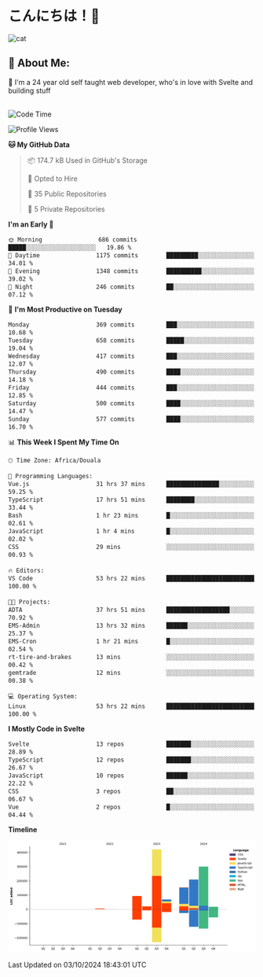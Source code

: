 

# こんにちは！🙂  
![cat](https://github.com/michaelnji/michaelnji/assets/73862378/606e99e9-2c18-4853-8722-991e4af8eae6)

## 💫 About Me:
🙂 I'm a 24 year old self taught web developer, who's in love with Svelte and building stuff <br><br>

<!--START_SECTION:waka-->
![Code Time](http://img.shields.io/badge/Code%20Time-1%2C087%20hrs%2030%20mins-blue)

![Profile Views](http://img.shields.io/badge/Profile%20Views-1-blue)

**🐱 My GitHub Data** 

> 📦 174.7 kB Used in GitHub's Storage 
 > 
> 💼 Opted to Hire
 > 
> 📜 35 Public Repositories 
 > 
> 🔑 5 Private Repositories 
 > 
**I'm an Early 🐤** 

```text
🌞 Morning                686 commits         █████░░░░░░░░░░░░░░░░░░░░   19.86 % 
🌆 Daytime                1175 commits        █████████░░░░░░░░░░░░░░░░   34.01 % 
🌃 Evening                1348 commits        ██████████░░░░░░░░░░░░░░░   39.02 % 
🌙 Night                  246 commits         ██░░░░░░░░░░░░░░░░░░░░░░░   07.12 % 
```
📅 **I'm Most Productive on Tuesday** 

```text
Monday                   369 commits         ███░░░░░░░░░░░░░░░░░░░░░░   10.68 % 
Tuesday                  658 commits         █████░░░░░░░░░░░░░░░░░░░░   19.04 % 
Wednesday                417 commits         ███░░░░░░░░░░░░░░░░░░░░░░   12.07 % 
Thursday                 490 commits         ████░░░░░░░░░░░░░░░░░░░░░   14.18 % 
Friday                   444 commits         ███░░░░░░░░░░░░░░░░░░░░░░   12.85 % 
Saturday                 500 commits         ████░░░░░░░░░░░░░░░░░░░░░   14.47 % 
Sunday                   577 commits         ████░░░░░░░░░░░░░░░░░░░░░   16.70 % 
```


📊 **This Week I Spent My Time On** 

```text
🕑︎ Time Zone: Africa/Douala

💬 Programming Languages: 
Vue.js                   31 hrs 37 mins      ███████████████░░░░░░░░░░   59.25 % 
TypeScript               17 hrs 51 mins      ████████░░░░░░░░░░░░░░░░░   33.44 % 
Bash                     1 hr 23 mins        █░░░░░░░░░░░░░░░░░░░░░░░░   02.61 % 
JavaScript               1 hr 4 mins         █░░░░░░░░░░░░░░░░░░░░░░░░   02.02 % 
CSS                      29 mins             ░░░░░░░░░░░░░░░░░░░░░░░░░   00.93 % 

🔥 Editors: 
VS Code                  53 hrs 22 mins      █████████████████████████   100.00 % 

🐱‍💻 Projects: 
ADTA                     37 hrs 51 mins      ██████████████████░░░░░░░   70.92 % 
EMS-Admin                13 hrs 32 mins      ██████░░░░░░░░░░░░░░░░░░░   25.37 % 
EMS-Cron                 1 hr 21 mins        █░░░░░░░░░░░░░░░░░░░░░░░░   02.54 % 
rt-tire-and-brakes       13 mins             ░░░░░░░░░░░░░░░░░░░░░░░░░   00.42 % 
gemtrade                 12 mins             ░░░░░░░░░░░░░░░░░░░░░░░░░   00.38 % 

💻 Operating System: 
Linux                    53 hrs 22 mins      █████████████████████████   100.00 % 
```

**I Mostly Code in Svelte** 

```text
Svelte                   13 repos            ███████░░░░░░░░░░░░░░░░░░   28.89 % 
TypeScript               12 repos            ███████░░░░░░░░░░░░░░░░░░   26.67 % 
JavaScript               10 repos            ██████░░░░░░░░░░░░░░░░░░░   22.22 % 
CSS                      3 repos             ██░░░░░░░░░░░░░░░░░░░░░░░   06.67 % 
Vue                      2 repos             █░░░░░░░░░░░░░░░░░░░░░░░░   04.44 % 
```



**Timeline**

![Lines of Code chart](https://raw.githubusercontent.com/michaelnji/michaelnji/main/assets/bar_graph.png)


 Last Updated on 03/10/2024 18:43:01 UTC
<!--END_SECTION:waka-->
